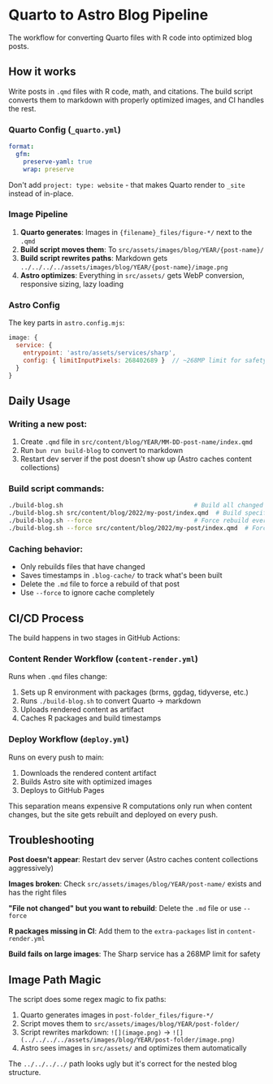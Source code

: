 # Quarto to Astro Blog Pipeline

The workflow for converting Quarto files with R code into optimized blog posts.

## How it works

Write posts in `.qmd` files with R code, math, and citations. The build script converts them to markdown with properly optimized images, and CI handles the rest.

### Quarto Config (`_quarto.yml`)
```yaml
format:
  gfm:
    preserve-yaml: true
    wrap: preserve
```

Don't add `project: type: website` - that makes Quarto render to `_site` instead of in-place.

### Image Pipeline
1. **Quarto generates**: Images in `{filename}_files/figure-*/` next to the `.qmd`
2. **Build script moves them**: To `src/assets/images/blog/YEAR/{post-name}/`
3. **Build script rewrites paths**: Markdown gets `../../../../assets/images/blog/YEAR/{post-name}/image.png`
4. **Astro optimizes**: Everything in `src/assets/` gets WebP conversion, responsive sizing, lazy loading

### Astro Config
The key parts in `astro.config.mjs`:
```js
image: {
  service: {
    entrypoint: 'astro/assets/services/sharp',
    config: { limitInputPixels: 268402689 }  // ~268MP limit for safety
  }
}
```

## Daily Usage

### Writing a new post:
1. Create `.qmd` file in `src/content/blog/YEAR/MM-DD-post-name/index.qmd`
2. Run `bun run build-blog` to convert to markdown
3. Restart dev server if the post doesn't show up (Astro caches content collections)

### Build script commands:
```bash
./build-blog.sh                                    # Build all changed files
./build-blog.sh src/content/blog/2022/my-post/index.qmd  # Build specific file
./build-blog.sh --force                            # Force rebuild everything
./build-blog.sh --force src/content/blog/2022/my-post/index.qmd  # Force specific file
```

### Caching behavior:
- Only rebuilds files that have changed
- Saves timestamps in `.blog-cache/` to track what's been built
- Delete the `.md` file to force a rebuild of that post
- Use `--force` to ignore cache completely

## CI/CD Process

The build happens in two stages in GitHub Actions:

### Content Render Workflow (`content-render.yml`)
Runs when `.qmd` files change:
1. Sets up R environment with packages (brms, ggdag, tidyverse, etc.)
2. Runs `./build-blog.sh` to convert Quarto → markdown
3. Uploads rendered content as artifact
4. Caches R packages and build timestamps

### Deploy Workflow (`deploy.yml`)
Runs on every push to main:
1. Downloads the rendered content artifact
2. Builds Astro site with optimized images
3. Deploys to GitHub Pages

This separation means expensive R computations only run when content changes, but the site gets rebuilt and deployed on every push.

## Troubleshooting

**Post doesn't appear**: Restart dev server (Astro caches content collections aggressively)

**Images broken**: Check `src/assets/images/blog/YEAR/post-name/` exists and has the right files

**"File not changed" but you want to rebuild**: Delete the `.md` file or use `--force`

**R packages missing in CI**: Add them to the `extra-packages` list in `content-render.yml`

**Build fails on large images**: The Sharp service has a 268MP limit for safety

## Image Path Magic

The script does some regex magic to fix paths:

1. Quarto generates images in `post-folder_files/figure-*/`
2. Script moves them to `src/assets/images/blog/YEAR/post-folder/`
3. Script rewrites markdown: `![](image.png)` → `![](../../../../assets/images/blog/YEAR/post-folder/image.png)`
4. Astro sees images in `src/assets/` and optimizes them automatically

The `../../../../` path looks ugly but it's correct for the nested blog structure.